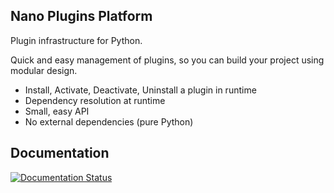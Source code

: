 Nano Plugins Platform
---------------------

Plugin infrastructure for Python.

Quick and easy management of plugins, so you can build your project using modular design.

  * Install, Activate, Deactivate, Uninstall a plugin in runtime
  * Dependency resolution at runtime
  * Small, easy API
  * No external dependencies (pure Python)
  
Documentation
-------------

[![Documentation Status](https://readthedocs.org/projects/termite-platform/badge/?version=latest)](https://readthedocs.org/projects/termite-platform/?badge=latest)

 
